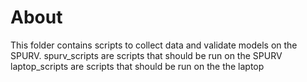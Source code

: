 # About
This folder contains scripts to collect data and validate models on the SPURV.
spurv_scripts are scripts that should be run on the SPURV
laptop_scripts are scripts that should be run on the the laptop
